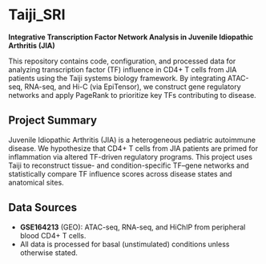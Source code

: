# Taiji_SRI

**Integrative Transcription Factor Network Analysis in Juvenile Idiopathic Arthritis (JIA)**

This repository contains code, configuration, and processed data for analyzing transcription factor (TF) influence in CD4+ T cells from JIA patients using the Taiji systems biology framework. By integrating ATAC-seq, RNA-seq, and Hi-C (via EpiTensor), we construct gene regulatory networks and apply PageRank to prioritize key TFs contributing to disease.

## Project Summary

Juvenile Idiopathic Arthritis (JIA) is a heterogeneous pediatric autoimmune disease. We hypothesize that CD4+ T cells from JIA patients are primed for inflammation via altered TF-driven regulatory programs. This project uses Taiji to reconstruct tissue- and condition-specific TF–gene networks and statistically compare TF influence scores across disease states and anatomical sites.

## Data Sources

- **GSE164213** (GEO): ATAC-seq, RNA-seq, and HiChIP from peripheral blood CD4+ T cells.
- All data is processed for basal (unstimulated) conditions unless otherwise stated.
